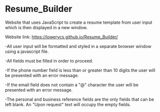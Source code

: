 # Resume_Builder
Website that uses JavaScript to create a resume template from user input which is then displayed in a new window.

Website link: https://lowerycs.github.io/Resume_Builder/

-All user input will be formatted and styled in a separate browser window using a javascript file.

-All fields must be filled in order to proceed.

-If the phone number field is less than or greater than 10 digits the user will be presented with an error message.

-If the email field does not contain a "@" character the user will be presented with an error message.

-The personal and business reference fields are the only fields that can be left blank. An "Upon request" text will occupy the empty fields.
